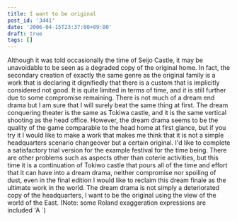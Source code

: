 ```yaml
---
title: I want to be original
post_id: '3441'
date: '2006-04-15T23:37:00+09:00'
draft: true
tags: []
---
```


Although it was told occasionally the time of Seijo Castle, it may be unavoidable to be seen as a degraded copy of the original home. In fact, the secondary creation of exactly the same genre as the original family is a work that is declaring it dignifiedly that there is a custom that is implicitly considered not good. It is quite limited in terms of time, and it is still further due to some compromise remaining. There is not much of a dream end drama but I am sure that I will surely beat the same thing at first. The dream conquering theater is the same as Tokiwa castle, and it is the same vertical shooting as the head office. However, the dream drama seems to be the quality of the game comparable to the head home at first glance, but if you try it I would like to make a work that makes me think that it is not a simple headquarters scenario changeover but a certain original. I'd like to complete a satisfactory trial version for the example festival for the time being. There are other problems such as aspects other than coterie activities, but this time it is a continuation of Tokiwo castle that pours all of the time and effort that it can have into a dream drama, neither compromise nor spoiling of dust, even in the final edition I would like to reclaim this dream finale as the ultimate work in the world. The dream drama is not simply a deteriorated copy of the headquarters, I want to be the original using the view of the world of the East. (Note: some Roland exaggeration expressions are included 'A `)
